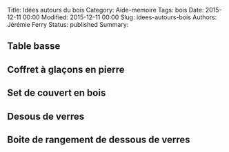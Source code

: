 Title: Idées autours du bois
Category: Aide-memoire
Tags: bois
Date: 2015-12-11 00:00
Modified: 2015-12-11 00:00
Slug: idees-autours-bois
Authors: Jérémie Ferry
Status: published
Summary:

## Table basse

## Coffret à glaçons en pierre

## Set de couvert en bois

## Desous de verres

## Boite de rangement de dessous de verres
